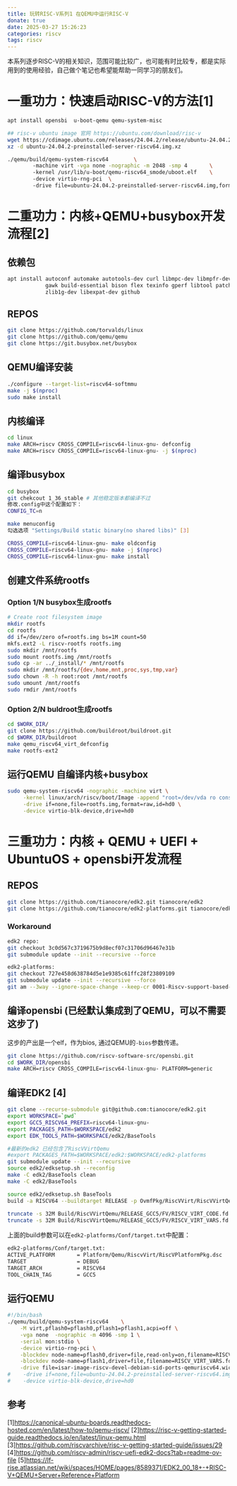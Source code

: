 ```yaml
---
title: 玩转RISC-V系列1 在QEMU中运行RISC-V
donate: true
date: 2025-03-27 15:26:23
categories: riscv
tags: riscv
---
```


本系列逐步RISC-V的相关知识，范围可能比较广，也可能有时比较专，都是实际用到的使用经验，自己做个笔记也希望能帮助一同学习的朋友们。
# 一重功力：快速启动RISC-V的方法[1]
```bash
apt install opensbi  u-boot-qemu qemu-system-misc

## risc-v ubuntu image 官网 https://ubuntu.com/download/risc-v
wget https://cdimage.ubuntu.com/releases/24.04.2/release/ubuntu-24.04.2-preinstalled-server-riscv64.img.xz
xz -d ubuntu-24.04.2-preinstalled-server-riscv64.img.xz

./qemu/build/qemu-system-riscv64        \                                              
        -machine virt -vga none -nographic -m 2048 -smp 4       \                      
        -kernel /usr/lib/u-boot/qemu-riscv64_smode/uboot.elf    \                      
        -device virtio-rng-pci  \                                                      
        -drive file=ubuntu-24.04.2-preinstalled-server-riscv64.img,format=raw,if=virtio
```

# 二重功力：内核+QEMU+busybox开发流程[2]
## 依赖包
```bash
apt install autoconf automake autotools-dev curl libmpc-dev libmpfr-dev libgmp-dev \
            gawk build-essential bison flex texinfo gperf libtool patchutils bc \
            zlib1g-dev libexpat-dev github
```

## REPOS
```bash
git clone https://github.com/torvalds/linux
git clone https://github.com/qemu/qemu
git clone https://git.busybox.net/busybox
```

## QEMU编译安装
```bash
./configure --target-list=riscv64-softmmu
make -j $(nproc)
sudo make install
```

## 内核编译
```bash
cd linux
make ARCH=riscv CROSS_COMPILE=riscv64-linux-gnu- defconfig
make ARCH=riscv CROSS_COMPILE=riscv64-linux-gnu- -j $(nproc)
```

## 编译busybox
```bash
cd busybox
git chekcout 1_36_stable # 其他稳定版本都编译不过
修改.config中这个配置如下：
CONFIG_TC=n

make menuconfig
勾选选项 "Settings/Build static binary(no shared libs)" [3]

CROSS_COMPILE=riscv64-linux-gnu- make oldconfig
CROSS_COMPILE=riscv64-linux-gnu- make -j $(nproc)
CROSS_COMPILE=riscv64-linux-gnu- make install
```

## 创建文件系统rootfs
### Option 1/N busybox生成rootfs
```bash
# Create root filesystem image
mkdir rootfs
cd rootfs
dd if=/dev/zero of=rootfs.img bs=1M count=50
mkfs.ext2 -L riscv-rootfs rootfs.img
sudo mkdir /mnt/rootfs
sudo mount rootfs.img /mnt/rootfs
sudo cp -ar ../_install/* /mnt/rootfs
sudo mkdir /mnt/rootfs/{dev,home,mnt,proc,sys,tmp,var}
sudo chown -R -h root:root /mnt/rootfs
sudo umount /mnt/rootfs
sudo rmdir /mnt/rootfs
```

### Option 2/N buldroot生成rootfs
```bash
cd $WORK_DIR/
git clone https://github.com/buildroot/buildroot.git
cd $WORK_DIR/buildroot
make qemu_riscv64_virt_defconfig
make rootfs-ext2
```

## 运行QEMU 自编译内核+busybox
```bash
sudo qemu-system-riscv64 -nographic -machine virt \
     -kernel linux/arch/riscv/boot/Image -append "root=/dev/vda ro console=ttyS0" \
     -drive if=none,file=rootfs.img,format=raw,id=hd0 \
     -device virtio-blk-device,drive=hd0
```

# 三重功力：内核 + QEMU + UEFI + UbuntuOS + opensbi开发流程

## REPOS
```bash
git clone https://github.com/tianocore/edk2.git tianocore/edk2
git clone https://github.com/tianocore/edk2-platforms.git tianocore/edk2-platforms
```
### Workaround
```bash
edk2 repo:
git checkout 3c0d567c3719675b9d8ecf07c31706d96467e31b
git submodule update --init --recursive --force

edk2-platforms:
git checkout 727e458d638784d5e1e9385c61ffc28f23809109
git submodule update --init --recursive --force
git am --3way --ignore-space-change --keep-cr 0001-Riscv-support-based-on-Qemu-mode.patch
```

## 编译opensbi (已经默认集成到了QEMU，可以不需要这步了)
这步的产出是一个elf，作为bios, 通过QEMU的`-bios`参数传递。
```bash
git clone https://github.com/riscv-software-src/opensbi.git
cd $WORK_DIR/opensbi
make ARCH=riscv CROSS_COMPILE=riscv64-linux-gnu- PLATFORM=generic
```

## 编译EDK2 [4]
```bash
git clone --recurse-submodule git@github.com:tianocore/edk2.git
export WORKSPACE=`pwd`
export GCC5_RISCV64_PREFIX=riscv64-linux-gnu-
export PACKAGES_PATH=$WORKSPACE/edk2
export EDK_TOOLS_PATH=$WORKSPACE/edk2/BaseTools

#最新的edk2 已经包含了RiscVVirtQemu
#export PACKAGES_PATH=$WORKSPACE/edk2:$WORKSPACE/edk2-platforms
git submodule update --init --recursive
source edk2/edksetup.sh --reconfig
make -C edk2/BaseTools clean
make -C edk2/BaseTools

source edk2/edksetup.sh BaseTools
build -a RISCV64 --buildtarget RELEASE -p OvmfPkg/RiscVVirt/RiscVVirtQemu.dsc -t GCC5
 
truncate -s 32M Build/RiscVVirtQemu/RELEASE_GCC5/FV/RISCV_VIRT_CODE.fd
truncate -s 32M Build/RiscVVirtQemu/RELEASE_GCC5/FV/RISCV_VIRT_VARS.fd
```

上面的build参数可以在`edk2-platforms/Conf/target.txt`中配置：
```bash
edk2-platforms/Conf/target.txt:
ACTIVE_PLATFORM       = Platform/Qemu/RiscvVirt/RiscVPlatformPkg.dsc
TARGET                = DEBUG
TARGET_ARCH           = RISCV64
TOOL_CHAIN_TAG        = GCC5
```

## 运行QEMU
```bash
#!/bin/bash
./qemu/build/qemu-system-riscv64	\
    -M virt,pflash0=pflash0,pflash1=pflash1,acpi=off \
    -vga none  -nographic -m 4096 -smp 1 \
    -serial mon:stdio \
    -device virtio-rng-pci \
    -blockdev node-name=pflash0,driver=file,read-only=on,filename=RISCV_VIRT_CODE.fd \
    -blockdev node-name=pflash1,driver=file,filename=RISCV_VIRT_VARS.fd \
    -drive file=isar-image-riscv-devel-debian-sid-ports-qemuriscv64.wic,format=raw,if=virtio
#    -drive if=none,file=ubuntu-24.04.2-preinstalled-server-riscv64.img,format=raw,id=hd0 \
#    -device virtio-blk-device,drive=hd0
```

## 参考
[1]https://canonical-ubuntu-boards.readthedocs-hosted.com/en/latest/how-to/qemu-riscv/
[2]https://risc-v-getting-started-guide.readthedocs.io/en/latest/linux-qemu.html
[3]https://github.com/riscvarchive/risc-v-getting-started-guide/issues/29
[4]https://github.com/riscv-admin/riscv-uefi-edk2-docs?tab=readme-ov-file
[5]https://lf-rise.atlassian.net/wiki/spaces/HOME/pages/8589371/EDK2_00_18+-+RISC-V+QEMU+Server+Reference+Platform
